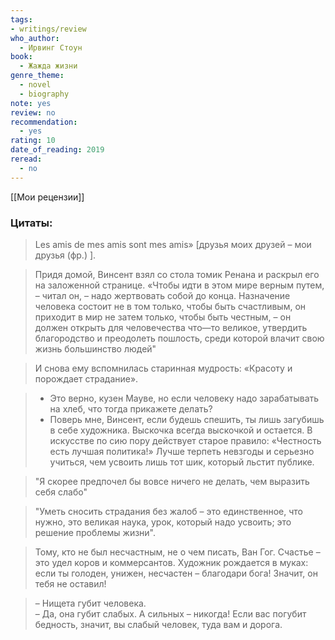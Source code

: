 ```yaml
---
tags: 
- writings/review
who_author:
  - Ирвинг Стоун
book:
  - Жажда жизни
genre_theme:
  - novel
  - biography
note: yes
review: no
recommendation:
  - yes
rating: 10
date_of_reading: 2019
reread:
  - no
---
```

[[Мои рецензии]]
### Цитаты:

> Les amis de mes amis sont mes amis» [друзья моих друзей – мои друзья (фр.) ].

> Придя домой, Винсент взял со стола томик Ренана и раскрыл его на заложенной странице. «Чтобы идти в этом мире верным путем, – читал он, – надо жертвовать собой до конца. Назначение человека состоит не в том только, чтобы быть счастливым, он приходит в мир не затем только, чтобы быть честным, – он должен открыть для человечества что—то великое, утвердить благородство и преодолеть пошлость, среди которой влачит свою жизнь большинство людей"

> И снова ему вспомнилась старинная мудрость: «Красоту и порождает страдание».

> - Это верно, кузен Мауве, но если человеку надо зарабатывать на хлеб, что тогда прикажете делать?  
> - Поверь мне, Винсент, если будешь спешить, ты лишь загубишь в себе художника. Выскочка всегда выскочкой и остается. В искусстве по сию пору действует старое правило: «Честность есть лучшая политика!» Лучше терпеть невзгоды и серьезно учиться, чем усвоить лишь тот шик, который льстит публике.  

> "Я скорее предпочел бы вовсе ничего не делать, чем выразить себя слабо"

> "Уметь сносить страдания без жалоб – это единственное, что нужно, это великая наука, урок, который надо усвоить; это решение проблемы жизни".

> Тому, кто не был несчастным, не о чем писать, Ван Гог. Счастье – это удел коров и коммерсантов. Художник рождается в муках: если ты голоден, унижен, несчастен – благодари бога! Значит, он тебя не оставил!

> – Нищета губит человека.  
> – Да, она губит слабых. А сильных – никогда! Если вас погубит бедность, значит, вы слабый человек, туда вам и дорога.